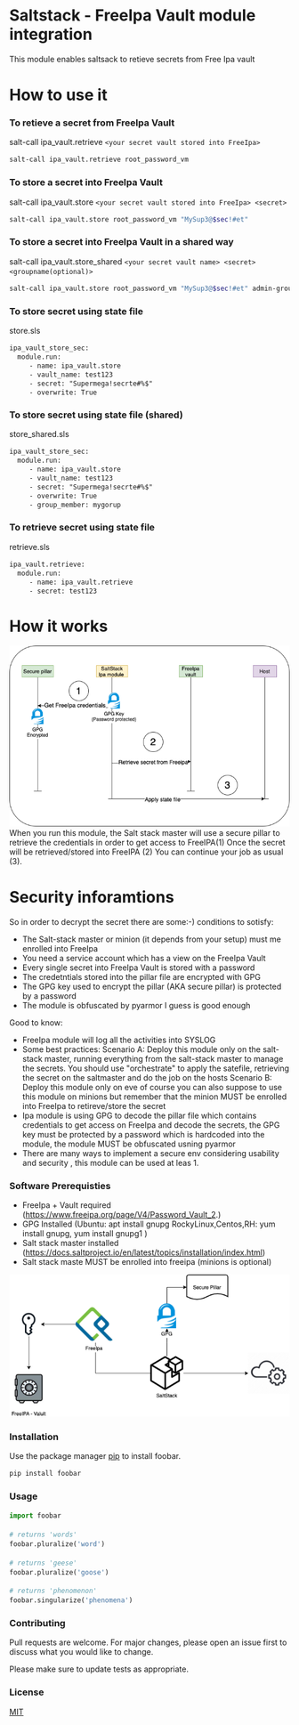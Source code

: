 
# Saltstack - FreeIpa Vault module integration
This module enables saltsack to retieve secrets from Free Ipa vault

# How to use it
### To retieve a secret from FreeIpa Vault
salt-call ipa_vault.retrieve  `<your secret vault stored into FreeIpa>`
```bash 
salt-call ipa_vault.retrieve root_password_vm
```
### To store a secret into FreeIpa Vault
salt-call ipa_vault.store  `<your secret vault stored into FreeIpa> <secret>`
```bash 
salt-call ipa_vault.store root_password_vm "MySup3@$sec!#et"
```
### To store a secret into FreeIpa Vault in a shared way
salt-call ipa_vault.store_shared  `<your secret vault name> <secret> <groupname(optional)>`
```bash 
salt-call ipa_vault.store root_password_vm "MySup3@$sec!#et" admin-group
```
### To store secret using state file 
store.sls
```
ipa_vault_store_sec:
  module.run:
     - name: ipa_vault.store
     - vault_name: test123
     - secret: "Supermega!secrte#%$"
     - overwrite: True
```
### To store secret using state file (shared) 
store_shared.sls
```
ipa_vault_store_sec:
  module.run:
     - name: ipa_vault.store
     - vault_name: test123
     - secret: "Supermega!secrte#%$"
     - overwrite: True
     - group_member: mygorup
```
### To retrieve secret using state file 
retrieve.sls
```
ipa_vault.retrieve:
  module.run:
     - name: ipa_vault.retrieve
     - secret: test123
```


# How it works
![alt text](https://github.com/ottacom/saltstack_ipa_vault/blob/main/doc/Workflow.drawio.png)
When you run this module, the Salt stack master will use a secure pillar to retrieve the credentials in order to get access to FreeIPA(1)
Once the secret will be retrieved/stored into FreeIPA (2) You can continue your job as usual (3).

# Security inforamtions
So in order to decrypt the secret there are some:-) conditions to sotisfy:
- The Salt-stack master or minion (it depends from your setup) must me enrolled into FreeIpa
- You need a service account which has a view on the FreeIpa Vault
- Every single secret into FreeIpa Vault is stored with a password
- The credetntials stored into the pillar file are encrypted with GPG
- The GPG key used to encrypt the pillar (AKA secure pillar) is protected by a password
- The module is obfuscated by pyarmor
I guess is good enough


Good to know:
- FreeIpa module will log all the activities into SYSLOG
- Some best practices: 
    Scenario A: Deploy this module only on the salt-stack master, running everything from the salt-stack master to manage the secrets. You should use "orchestrate" to apply the satefile, retrieving the secret on the saltmaster and do the job on the hosts
    Scenario B: Deploy this module only on eve
     of course you can also suppose to use this module on minions but remember that the minion MUST be enrolled into FreeIpa to retireve/store the secret
- Ipa module is using GPG to decode the pillar file which contains credentials to get access on FreeIpa and decode the secrets, the GPG key must be protected by a password which is hardcoded into the module, the module MUST be obfuscated usning pyarmor
- There are many ways to implement a secure env considering usability and security , this module can be used at leas
    1.





### Software Prerequisties
- FreeIpa + Vault required (https://www.freeipa.org/page/V4/Password_Vault_2.)
- GPG Installed (Ubuntu: apt install gnupg RockyLinux,Centos,RH: yum install gnupg, yum install gnupg1 )
- Salt stack master installed (https://docs.saltproject.io/en/latest/topics/installation/index.html)
- Salt stack maste MUST be enrolled into freeipa (minions is optional)
  
![alt text](https://github.com/ottacom/saltstack_ipa_vault/blob/main/doc/saltstack_ipa_valt.drawio.png)



### Installation

Use the package manager [pip](https://pip.pypa.io/en/stable/) to install foobar.

```bash
pip install foobar
```

### Usage

```python
import foobar

# returns 'words'
foobar.pluralize('word')

# returns 'geese'
foobar.pluralize('goose')

# returns 'phenomenon'
foobar.singularize('phenomena')
```

### Contributing
Pull requests are welcome. For major changes, please open an issue first to discuss what you would like to change.

Please make sure to update tests as appropriate.

### License
[MIT](https://choosealicense.com/licenses/mit/)
